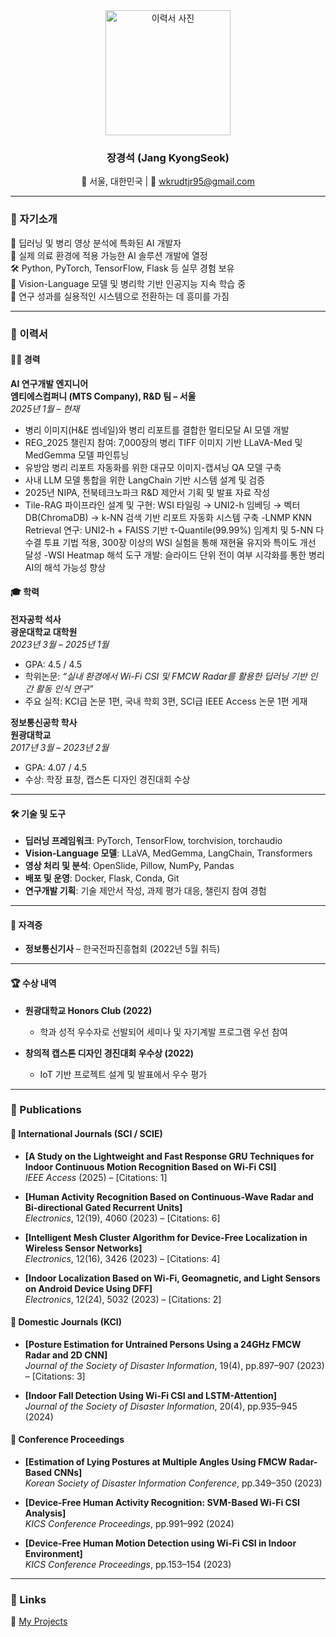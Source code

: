 <div align="center">

<img src="https://github.com/user-attachments/assets/4ef225e8-115c-44f9-8e01-a0d18f1f3397" alt="이력서 사진" width="200" />

### 장경석 (Jang KyongSeok)  
📍 서울, 대한민국 | 📧 wkrudtjr95@gmail.com  

</div>

---

### 👋 자기소개
🧠 딥러닝 및 병리 영상 분석에 특화된 AI 개발자  
🧪 실제 의료 환경에 적용 가능한 AI 솔루션 개발에 열정  
🛠️ Python, PyTorch, TensorFlow, Flask 등 실무 경험 보유  
🌱 Vision-Language 모델 및 병리학 기반 인공지능 지속 학습 중  
📝 연구 성과를 실용적인 시스템으로 전환하는 데 흥미를 가짐  

---

### 📄 이력서

#### 🧑‍💻 경력

**AI 연구개발 엔지니어**  
**엠티에스컴퍼니 (MTS Company), R&D 팀 – 서울**  
*2025년 1월 – 현재*

- 병리 이미지(H&E 썸네일)와 병리 리포트를 결합한 멀티모달 AI 모델 개발  
- REG_2025 챌린지 참여: 7,000장의 병리 TIFF 이미지 기반 LLaVA-Med 및 MedGemma 모델 파인튜닝  
- 유방암 병리 리포트 자동화를 위한 대규모 이미지-캡셔닝 QA 모델 구축  
- 사내 LLM 모델 통합을 위한 LangChain 기반 시스템 설계 및 검증  
- 2025년 NIPA, 전북테크노파크 R&D 제안서 기획 및 발표 자료 작성
- Tile-RAG 파이프라인 설계 및 구현: WSI 타일링 → UNI2-h 임베딩 → 벡터DB(ChromaDB) → k-NN 검색 기반 리포트 자동화 시스템 구축
-LNMP KNN Retrieval 연구: UNI2-h + FAISS 기반 τ-Quantile(99.99%) 임계치 및 5-NN 다수결 투표 기법 적용, 300장 이상의 WSI 실험을 통해 재현율 유지와 특이도 개선 달성
-WSI Heatmap 해석 도구 개발: 슬라이드 단위 전이 여부 시각화를 통한 병리 AI의 해석 가능성 향상


#### 🎓 학력

**전자공학 석사**  
**광운대학교 대학원**  
*2023년 3월 – 2025년 1월*  
- GPA: 4.5 / 4.5  
- 학위논문: *“실내 환경에서 Wi-Fi CSI 및 FMCW Radar를 활용한 딥러닝 기반 인간 활동 인식 연구”*  
- 주요 실적: KCI급 논문 1편, 국내 학회 3편, SCI급 IEEE Access 논문 1편 게재  

**정보통신공학 학사**  
**원광대학교**  
*2017년 3월 – 2023년 2월*  
- GPA: 4.07 / 4.5  
- 수상: 학장 표창, 캡스톤 디자인 경진대회 수상  

---

#### 🛠️ 기술 및 도구

- **딥러닝 프레임워크**: PyTorch, TensorFlow, torchvision, torchaudio  
- **Vision-Language 모델**: LLaVA, MedGemma, LangChain, Transformers  
- **영상 처리 및 분석**: OpenSlide, Pillow, NumPy, Pandas  
- **배포 및 운영**: Docker, Flask, Conda, Git  
- **연구개발 기획**: 기술 제안서 작성, 과제 평가 대응, 챌린지 참여 경험  

---

#### 📜 자격증

- **정보통신기사** – 한국전파진흥협회 (2022년 5월 취득)  

---

#### 🏆 수상 내역

- **원광대학교 Honors Club (2022)**  
  - 학과 성적 우수자로 선발되어 세미나 및 자기계발 프로그램 우선 참여  

- **창의적 캡스톤 디자인 경진대회 우수상 (2022)**  
  - IoT 기반 프로젝트 설계 및 발표에서 우수 평가  

---

### 📝 Publications

#### 📘 International Journals (SCI / SCIE)

- **[A Study on the Lightweight and Fast Response GRU Techniques for Indoor Continuous Motion Recognition Based on Wi-Fi CSI]**  
  *IEEE Access* (2025) – [Citations: 1]

- **[Human Activity Recognition Based on Continuous-Wave Radar and Bi-directional Gated Recurrent Units]**  
  *Electronics*, 12(19), 4060 (2023) – [Citations: 6]

- **[Intelligent Mesh Cluster Algorithm for Device-Free Localization in Wireless Sensor Networks]**  
  *Electronics*, 12(16), 3426 (2023) – [Citations: 4]

- **[Indoor Localization Based on Wi-Fi, Geomagnetic, and Light Sensors on Android Device Using DFF]**  
  *Electronics*, 12(24), 5032 (2023) – [Citations: 2]

#### 📙 Domestic Journals (KCI)

- **[Posture Estimation for Untrained Persons Using a 24GHz FMCW Radar and 2D CNN]**  
  *Journal of the Society of Disaster Information*, 19(4), pp.897–907 (2023) – [Citations: 3]

- **[Indoor Fall Detection Using Wi-Fi CSI and LSTM-Attention]**  
  *Journal of the Society of Disaster Information*, 20(4), pp.935–945 (2024)

#### 📗 Conference Proceedings

- **[Estimation of Lying Postures at Multiple Angles Using FMCW Radar-Based CNNs]**  
  *Korean Society of Disaster Information Conference*, pp.349–350 (2023)

- **[Device-Free Human Activity Recognition: SVM-Based Wi-Fi CSI Analysis]**  
  *KICS Conference Proceedings*, pp.991–992 (2024)

- **[Device-Free Human Motion Detection using Wi-Fi CSI in Indoor Environment]**  
  *KICS Conference Proceedings*, pp.153–154 (2023)

---

### 🔗 Links

📂 [My Projects](https://github.com/rudjtr234?tab=repositories)  

